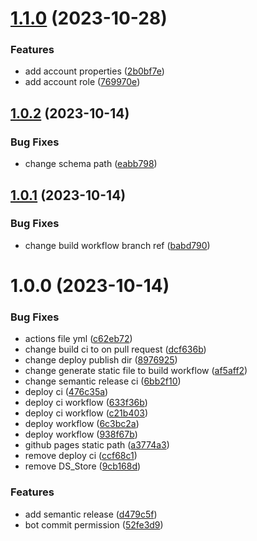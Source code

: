 # [1.1.0](https://github.com/tosaken1116/Somniosus_schema/compare/v1.0.2...v1.1.0) (2023-10-28)


### Features

* add account properties ([2b0bf7e](https://github.com/tosaken1116/Somniosus_schema/commit/2b0bf7e465d0f8a258b711ef6c00fc084bca5742))
* add account role ([769970e](https://github.com/tosaken1116/Somniosus_schema/commit/769970e64e1fd5c5347464a25fb641ae664e04af))

## [1.0.2](https://github.com/tosaken1116/Somniosus_schema/compare/v1.0.1...v1.0.2) (2023-10-14)


### Bug Fixes

* change schema path ([eabb798](https://github.com/tosaken1116/Somniosus_schema/commit/eabb798ba27af6d58fc50db2ff49d88a459c8e72))

## [1.0.1](https://github.com/tosaken1116/Somniosus_schema/compare/v1.0.0...v1.0.1) (2023-10-14)


### Bug Fixes

* change build workflow branch ref ([babd790](https://github.com/tosaken1116/Somniosus_schema/commit/babd7908aa3372262669d6aad7947d860f7e0248))

# 1.0.0 (2023-10-14)


### Bug Fixes

* actions file yml ([c62eb72](https://github.com/tosaken1116/Somniosus_schema/commit/c62eb728bd5f07b3654bcda7b0d0b5ceb98070a2))
* change build ci to on pull request ([dcf636b](https://github.com/tosaken1116/Somniosus_schema/commit/dcf636b3d85c58c597058d26dff35a5cfc1847e7))
* change deploy publish dir ([8976925](https://github.com/tosaken1116/Somniosus_schema/commit/89769256c50fd4b162b898ac332e75264ffb2b08))
* change generate static file to build workflow ([af5aff2](https://github.com/tosaken1116/Somniosus_schema/commit/af5aff2017565ed3b5b46abfddf9c2dfae36a235))
* change semantic release ci ([6bb2f10](https://github.com/tosaken1116/Somniosus_schema/commit/6bb2f101ce83aba7cb9f174fc9ec6ab8aa20cf3f))
* deploy ci ([476c35a](https://github.com/tosaken1116/Somniosus_schema/commit/476c35a1613fac381ae700e83cd921391580ab27))
* deploy ci workflow ([633f36b](https://github.com/tosaken1116/Somniosus_schema/commit/633f36ba55a7f48283bb3c33a0f5f560dffa260c))
* deploy ci workflow ([c21b403](https://github.com/tosaken1116/Somniosus_schema/commit/c21b4033201d2be3e2ec42c4486617193e2c8494))
* deploy workflow ([6c3bc2a](https://github.com/tosaken1116/Somniosus_schema/commit/6c3bc2ae11473293240c51cbfd751d670497da95))
* deploy workflow ([938f67b](https://github.com/tosaken1116/Somniosus_schema/commit/938f67b0f4c576509a2bddcc2c48708fa7ea64b8))
* github pages static path ([a3774a3](https://github.com/tosaken1116/Somniosus_schema/commit/a3774a39113fcb052b1a06f99d027d2ed1ad37ea))
* remove deploy ci ([ccf68c1](https://github.com/tosaken1116/Somniosus_schema/commit/ccf68c1ed9926ba05e791bafcf1195f6b1afd114))
* remove DS_Store ([9cb168d](https://github.com/tosaken1116/Somniosus_schema/commit/9cb168d8134e7ee112f19b840490c0bd385b2387))


### Features

* add semantic release ([d479c5f](https://github.com/tosaken1116/Somniosus_schema/commit/d479c5f56d931273dda59d63f0c6f67e35f5427e))
* bot commit permission ([52fe3d9](https://github.com/tosaken1116/Somniosus_schema/commit/52fe3d956163771c3942608de26540f5051a976d))
